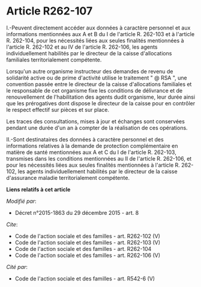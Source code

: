 # Article R262-107

I.-Peuvent directement accéder aux données à caractère personnel et aux informations mentionnées aux A et B du I de l'article
R. 262-103 et à l'article R. 262-104, pour les nécessités liées aux seules finalités mentionnées à l'article R. 262-102 et au
IV de l'article R. 262-106, les agents individuellement habilités par le directeur de la caisse d'allocations familiales
territorialement compétente. 

Lorsqu'un autre organisme instructeur des demandes de revenu de solidarité active ou de prime d'activité utilise le
traitement " @ RSA ", une convention passée entre le directeur de la caisse d'allocations familiales et le responsable de cet
organisme fixe les conditions de délivrance et de renouvellement de l'habilitation des agents dudit organisme, leur durée
ainsi que les prérogatives dont dispose le directeur de la caisse pour en contrôler le respect effectif sur pièces et sur
place. 

Les traces des consultations, mises à jour et échanges sont conservées pendant une durée d'un an à compter de la réalisation
de ces opérations. 

II.-Sont destinataires des données à caractère personnel et des informations relatives à la demande de protection
complémentaire en matière de santé mentionnées aux A et C du I de l'article R. 262-103, transmises dans les conditions
mentionnées au II de l'article R. 262-106, et pour les nécessités liées aux seules finalités mentionnées à l'article R.
262-102, les agents individuellement habilités par le directeur de la caisse d'assurance maladie territorialement compétente.

**Liens relatifs à cet article**

_Modifié par_:

  - Décret n°2015-1863 du 29 décembre 2015 - art. 8

_Cite_:

  - Code de l'action sociale et des familles - art. R262-102 (V)
  - Code de l'action sociale et des familles - art. R262-103 (V)
  - Code de l'action sociale et des familles - art. R262-104
  - Code de l'action sociale et des familles - art. R262-106 (V)

_Cité par_:

  - Code de l'action sociale et des familles - art. R542-6 (V)
